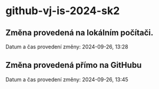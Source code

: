 # github-vj-is-2024-sk2


## Změna provedená na lokálním počítači.
Datum a čas provedení změny: 2024-09-26, 13:28


## Změna provedená přímo na GitHubu
Datum a čas provedení změny: 2024-09-26, 13:45




